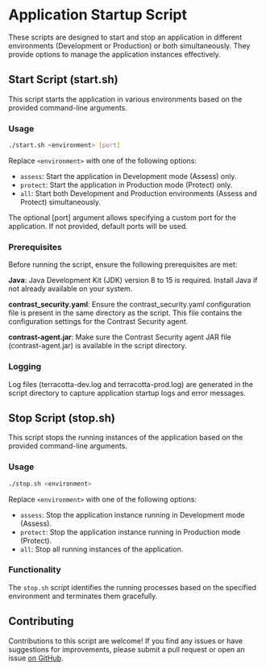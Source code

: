 # Application Startup Script

These scripts are designed to start and stop an application in different environments (Development or Production) or both simultaneously. They provide options to manage the application instances effectively.

## Start Script (start.sh)

This script starts the application in various environments based on the provided command-line arguments.

### Usage

```bash
./start.sh <environment> [port]
```

Replace `<environment>` with one of the following options:
* `assess`: Start the application in Development mode (Assess) only.
* `protect`: Start the application in Production mode (Protect) only.
* `all`: Start both Development and Production environments (Assess and Protect) simultaneously.

The optional [port] argument allows specifying a custom port for the application. If not provided, default ports will be used.

### Prerequisites
Before running the script, ensure the following prerequisites are met:

**Java**: Java Development Kit (JDK) version 8 to 15 is required. Install Java if not already available on your system.

**contrast_security.yaml**: Ensure the contrast_security.yaml configuration file is present in the same directory as the script. This file contains the configuration settings for the Contrast Security agent.

**contrast-agent.jar**: Make sure the Contrast Security agent JAR file (contrast-agent.jar) is available in the script directory.

### Logging
Log files (terracotta-dev.log and terracotta-prod.log) are generated in the script directory to capture application startup logs and error messages.

## Stop Script (stop.sh)
This script stops the running instances of the application based on the provided command-line arguments.

### Usage
```bash
./stop.sh <environment>
```

Replace `<environment>` with one of the following options:
* `assess`: Stop the application instance running in Development mode (Assess).
* `protect`: Stop the application instance running in Production mode (Protect).
* `all`: Stop all running instances of the application.

### Functionality
The `stop.sh` script identifies the running processes based on the specified environment and terminates them gracefully.

## Contributing
Contributions to this script are welcome! If you find any issues or have suggestions for improvements, please submit a pull request or open an issue [on GitHub](https://github.com/Contrast-Security-OSS/demo-terracotta-bank).